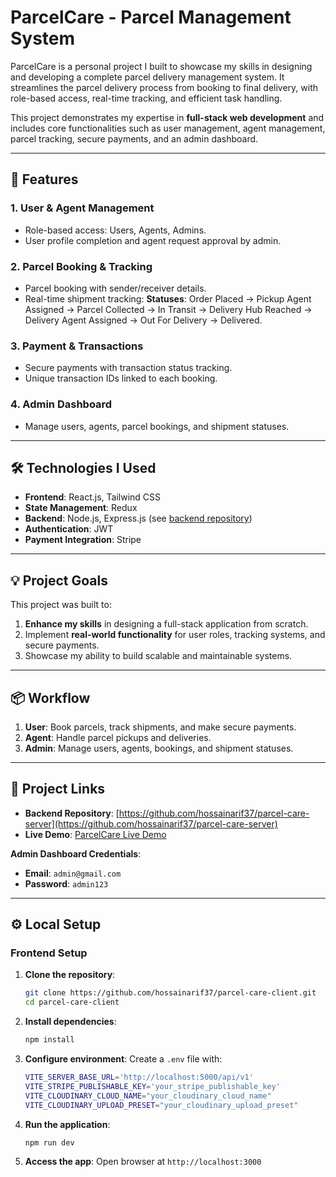# ParcelCare - Parcel Management System
ParcelCare is a personal project I built to showcase my skills in designing and developing a complete parcel delivery management system. It streamlines the parcel delivery process from booking to final delivery, with role-based access, real-time tracking, and efficient task handling.

This project demonstrates my expertise in **full-stack web development** and includes core functionalities such as user management, agent management, parcel tracking, secure payments, and an admin dashboard.

---

## 🚀 Features
### **1. User & Agent Management**
- Role-based access: Users, Agents, Admins.
- User profile completion and agent request approval by admin.

### **2. Parcel Booking & Tracking**
- Parcel booking with sender/receiver details.
- Real-time shipment tracking:
    **Statuses**: Order Placed → Pickup Agent Assigned → Parcel Collected → In Transit → Delivery Hub Reached → Delivery Agent Assigned → Out For Delivery → Delivered.

### **3. Payment & Transactions**
- Secure payments with transaction status tracking.
- Unique transaction IDs linked to each booking.

### **4. Admin Dashboard**
- Manage users, agents, parcel bookings, and shipment statuses.

---

## 🛠️ Technologies I Used
- **Frontend**: React.js, Tailwind CSS
- **State Management**: Redux
- **Backend**: Node.js, Express.js (see [backend repository](https://github.com/hossainarif37/parcel-care-server))
- **Authentication**: JWT
- **Payment Integration**: Stripe

---

## 💡 Project Goals
This project was built to:
1. **Enhance my skills** in designing a full-stack application from scratch.
2. Implement **real-world functionality** for user roles, tracking systems, and secure payments.
3. Showcase my ability to build scalable and maintainable systems.

---

## 📦 Workflow
1. **User**: Book parcels, track shipments, and make secure payments.
2. **Agent**: Handle parcel pickups and deliveries.
3. **Admin**: Manage users, agents, bookings, and shipment statuses.

---

## 🔗 Project Links
- **Backend Repository**: [https://github.com/hossainarif37/parcel-care-server](https://github.com/hossainarif37/parcel-care-server)
- **Live Demo**: [ParcelCare Live Demo](https://parcel-care.vercel.app)

**Admin Dashboard Credentials**:
- **Email**: `admin@gmail.com`
- **Password**: `admin123`

---

## ⚙️ Local Setup

### **Frontend Setup**
1. **Clone the repository**:
    ```bash
    git clone https://github.com/hossainarif37/parcel-care-client.git
    cd parcel-care-client
    ```

2. **Install dependencies**:
    ```bash
    npm install
    ```

3. **Configure environment**:
    Create a `.env` file with:
    ```bash
    VITE_SERVER_BASE_URL='http://localhost:5000/api/v1'
    VITE_STRIPE_PUBLISHABLE_KEY='your_stripe_publishable_key'
    VITE_CLOUDINARY_CLOUD_NAME="your_cloudinary_cloud_name"
    VITE_CLOUDINARY_UPLOAD_PRESET="your_cloudinary_upload_preset"
    ```

4. **Run the application**:
    ```bash
    npm run dev
    ```

5. **Access the app**:
    Open browser at `http://localhost:3000`